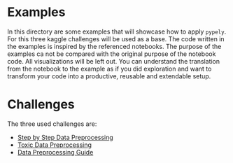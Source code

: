 # Examples
In this directory are some examples that will showcase how to apply `pypely`. For this three kaggle challenges will be used as a base. The code written in the examples is inspired by the referenced notebooks. The purpose of the examples ca not be compared with the original purpose of the notebook code. All visualizations will be left out. You can understand the translation from the notebook to the example as if you did exploration and want to transform your code into a productive, reusable and extendable setup. 

# Challenges
The three used challenges are:
 * [Step by Step Data Preprocessing](https://www.kaggle.com/agrawaladitya/step-by-step-data-preprocessing-eda)
 * [Toxic Data Preprocessing](https://www.kaggle.com/fizzbuzz/toxic-data-preprocessing)
 * [Data Preprocessing Guide](https://www.kaggle.com/berkayalan/data-preprocessing-a-complete-guide)